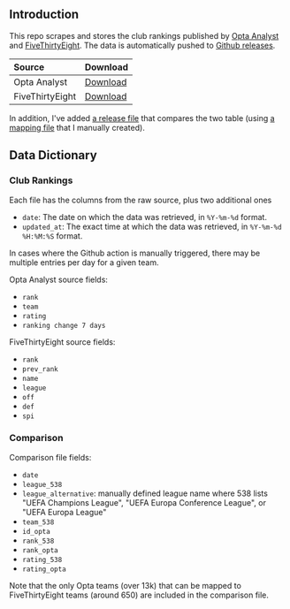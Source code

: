 ## Introduction

This repo scrapes and stores the club rankings published by [Opta Analyst](https://theanalyst.com/na/2023/03/who-are-the-best-football-team-in-the-world-opta-power-rankings/) and [FiveThirtyEight](https://projects.fivethirtyeight.com/soccer-predictions/global-club-rankings/). The data is automatically pushed to [Github releases](https://github.com/tonyelhabr/club-rankings/releases).

| Source | Download |
| :----- | :------- |
| Opta Analyst | [Download](https://github.com/tonyelhabr/club-rankings/releases/download/club-rankings/opta-club-rankings.csv) |
| FiveThirtyEight | [Download](https://github.com/tonyelhabr/club-rankings/releases/download/club-rankings/fivethirtyeight-club-rankings.csv) |

In addition, I've added [a release file](https://github.com/tonyelhabr/club-rankings/releases/download/club-rankings/compared-rankings.csv) that compares the two table (using [a mapping file](https://github.com/tonyelhabr/club-rankings/blob/main/team-mapping.csv) that I manually created).

## Data Dictionary

### Club Rankings

Each file has the columns from the raw source, plus two additional ones

* `date`: The date on which the data was retrieved, in `%Y-%m-%d` format.
* `updated_at`: The exact time at which the data was retrieved, in `%Y-%m-%d %H:%M:%S` format.

In cases where the Github action is manually triggered, there may be multiple entries per day for a given team.

Opta Analyst source fields:

* `rank`
* `team`
* `rating`
* `ranking change 7 days`

FiveThirtyEight source fields:

* `rank`
* `prev_rank`
* `name`
* `league`
* `off`
* `def`
* `spi`

### Comparison

Comparison file fields:

* `date`
* `league_538`
* `league_alternative`: manually defined league name where 538 lists "UEFA Champions League", "UEFA Europa Conference League", or "UEFA Europa League"
* `team_538`
* `id_opta`
* `rank_538`
* `rank_opta`
* `rating_538`
* `rating_opta`

Note that the only Opta teams (over 13k) that can be mapped to FiveThirtyEight teams (around 650) are included in the comparison file.
